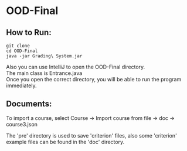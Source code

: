 # OOD-Final

## How to Run:

```
git clone 
cd OOD-Final
java -jar Grading\ System.jar
```

Also you can use IntelliJ to open the OOD-Final directory.  
The main class is Entrance.java  
Once you open the correct directory, you will be able to run the program immediately.

## Documents:

To import a course, select Course -> Import course from file -> doc -> course3.json

The 'pre' directory is used to save 'criterion' files, also some 'criterion' example files can be found in the 'doc' directory.
